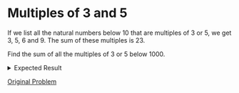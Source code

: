 # Multiples of 3 and 5

If we list all the natural numbers below 10 that are multiples of 3 or 5, we get 3, 5, 6 and 9. The sum of these multiples is 23.

Find the sum of all the multiples of 3 or 5 below 1000.

<details> 
<summary>Expected Result</summary>
<pre>
233168
</pre>
</details>

[Original Problem](https://projecteuler.net/problem=1)
